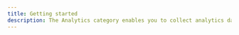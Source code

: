 ```yaml
---
title: Getting started
description: The Analytics category enables you to collect analytics data for your app. The Analytics category comes with built-in support for Amazon Pinpoint and Amazon Kinesis (Kinesis support is currently only available in the Amplify JavaScript library).
---
```


<inline-fragment platform="js" src="~/lib/analytics/fragments/js/getting-started.md"></inline-fragment>
<inline-fragment platform="ios" src="~/lib/analytics/fragments/native_common/getting-started/common.md"></inline-fragment>
<inline-fragment platform="android" src="~/lib/analytics/fragments/native_common/getting-started/common.md"></inline-fragment>

